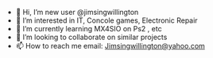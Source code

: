 - 👋 Hi, I’m new user @jimsingwillington
- 👀 I’m interested in IT, Concole games, Electronic Repair
- 🌱 I’m currently learning MX4SIO on Ps2 , etc
- 💞️ I’m looking to collaborate on similar projects
- 📫 How to reach me email: Jimsingwillington@yahoo.com

<!---
jimsingwillington/jimsingwillington is a ✨ special ✨ repository because its `README.md` (this file) appears on your GitHub profile.
You can click the Preview link to take a look at your changes.
--->
